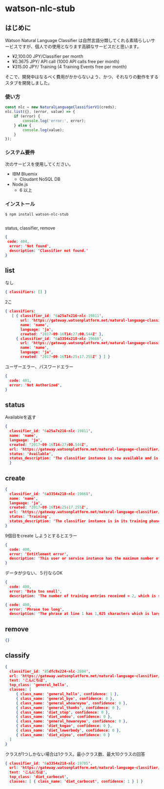 # watson-nlc-stub

## はじめに
Watson Natural Language Classifier は自然言語分類してくれる素晴らしいサービスですが、個人での使用となります高額なサービスだと思います。
* ¥2,100.00 JPY/Classifier per month
* ¥0.3675 JPY/ API call (1000 API calls free per month)
* ¥315.00 JPY/ Training (4 Training Events free per month)

そこで、開発中はなるべく費用がかからないよう、かつ、それなりの動作をするスタブを開発しました。  

### 使い方
```javascript
const nlc = new NaturalLanguageClassifierV1(creds);
nlc.list({}, (error, value) => {
    if (error) {
        console.log('error:', error);
    } else {
        console.log(value);
    }
});
```


### システム要件
次のサービスを使用してください。
* IBM Bluemix
    - Cloudant NoSQL DB
* Node.js
    - 6 以上

### インストール
```
$ npm install watson-nlc-stub
```

## 


status, classifier, remove
```json
{
 code: 404,
  error: 'Not found',
  description: 'Classifier not found.'
}
```


## list 

なし
```json
{ classifiers: [] }

```

2こ
```json
{ classifiers: 
   [ { classifier_id: '6a25a7x216-nlc-19811',
       url: 'https://gateway.watsonplatform.net/natural-language-classifier/api/v1/classifiers/6a25a7x216-nlc-19811',
       name: 'name',
       language: 'ja',
       created: '2017-09-16T14:27:00.544Z' },
     { classifier_id: '6a3354x218-nlc-19668',
       url: 'https://gateway.watsonplatform.net/natural-language-classifier/api/v1/classifiers/6a3354x218-nlc-19668',
       name: 'name',
       language: 'ja',
       created: '2017-09-16T14:25:17.255Z' } ] }

```


ユーザーエラー、パスワードエラー
```json
{
  code: 401,
  error: 'Not Authorized',
}
```


## status
Availableを返す

```json
{
  classifier_id: '6a25a7x216-nlc-19811',
  name: 'name',
  language: 'ja',
  created: '2017-09-16T14:27:00.544Z',
  url: 'https://gateway.watsonplatform.net/natural-language-classifier/api/v1/classifiers/6a25a7x216-nlc-19811',
  status: 'Available',
  status_description: 'The classifier instance is now available and is ready to take classifier requests.'
  }
```

## create
```json
{
  classifier_id: '6a3354x218-nlc-19668',
  name: 'name',
  language: 'ja',
  created: '2017-09-16T14:25:17.255Z',
  url: 'https://gateway.watsonplatform.net/natural-language-classifier/api/v1/classifiers/6a3354x218-nlc-19668',
  status: 'Training',
  status_description: 'The classifier instance is in its training phase, not yet ready to accept classify requests'
}
```

9個目をcreate しようとするとエラー
````json
{
  code: 400,
  error: 'Entitlement error',
  description: 'This user or service instance has the maximum number of classifiers.'
}
````

データが少ない、５行ならOK
```json
{
  code: 400,
  error: 'Data too small',
  description: 'The number of training entries received = 2, which is smaller than the required minimum of 5' }

```


```json
{ code: 400,
  error: 'Phrase too long',
  description: 'The phrase at line 1 has 1,025 characters which is larger than the permitted maximum of 1,024 characters.' }

```


## remove
```json
{}
```

## classify
```json
{
  classifier_id: '85dfc9x224-nlc-2804',
  url: 'https://gateway.watsonplatform.net/natural-language-classifier/api/v1/classifiers/85dfc9x224-nlc-2804',
  text: 'こんにちは',
  top_class: 'general_hello',
  classes: [
     { class_name: 'general_hello', confidence: 1 },
     { class_name: 'general_bye', confidence: 0 },
     { class_name: 'general_whoareyou', confidence: 0 },
     { class_name: 'general_thanks', confidence: 0 },
     { class_name: 'diet_stop', confidence: 0 },
     { class_name: 'diet_undou', confidence: 0 },
     { class_name: 'general_howareyou', confidence: 0 },
     { class_name: 'diet_kogao', confidence: 0 },
     { class_name: 'diet_lowerbody', confidence: 0 },
     { class_name: 'diet_eiyou', confidence: 0 }
  ]
}
```

クラスが1つしかない場合は1クラス。最小クラス数、最大10クラスの回答
```json
{ classifier_id: '6a3354x218-nlc-19705',
  url: 'https://gateway.watsonplatform.net/natural-language-classifier/api/v1/classifiers/6a3354x218-nlc-19705',
  text: 'こんにちは',
  top_class: 'diet_carbocut',
  classes: [ { class_name: 'diet_carbocut', confidence: 1 } ] }
```
